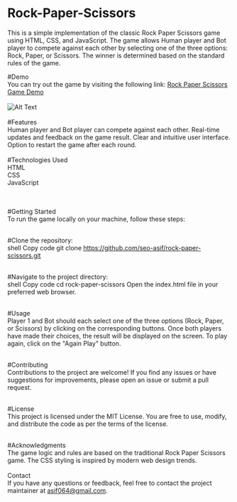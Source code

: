 ﻿# Rock-Paper-Scissors

This is a simple implementation of the classic Rock Paper Scissors game using HTML, CSS, and JavaScript. The game allows Human player and Bot player to compete against each other by selecting one of the three options: Rock, Paper, or Scissors. The winner is determined based on the standard rules of the game.

#Demo<br>
You can try out the game by visiting the following link: [Rock Paper Scissors Game Demo](https://rockpap.netlify.app/)<br><br>
![Alt Text](https://static.vecteezy.com/system/resources/previews/000/691/497/original/rock-paper-scissors-neon-icons-vector.jpg)
<br><br>#Features<br>
Human player and Bot player can compete against each other.
Real-time updates and feedback on the game result.
Clear and intuitive user interface.
Option to restart the game after each round.<br>
<br>#Technologies Used<br>
HTML<br>
CSS<br>
JavaScript<br><br>

<br>#Getting Started<br>
To run the game locally on your machine, follow these steps:<br>

<br>#Clone the repository:<br>
shell
Copy code
git clone https://github.com/seo-asif/rock-paper-scissors.git

<br>#Navigate to the project directory:<br>
shell
Copy code
cd rock-paper-scissors
Open the index.html file in your preferred web browser.

<br>#Usage<br>
Player 1 and Bot should each select one of the three options (Rock, Paper, or Scissors) by clicking on the corresponding buttons.
Once both players have made their choices, the result will be displayed on the screen.
To play again, click on the "Again Play" button.


<br>#Contributing<br>
Contributions to the project are welcome! If you find any issues or have suggestions for improvements, please open an issue or submit a pull request.

<br>#License<br>
This project is licensed under the MIT License. You are free to use, modify, and distribute the code as per the terms of the license.

<br>#Acknowledgments<br>
The game logic and rules are based on the traditional Rock Paper Scissors game.
The CSS styling is inspired by modern web design trends.
<br><br>Contact<br>
If you have any questions or feedback, feel free to contact the project maintainer at asif064@gmail.com.
